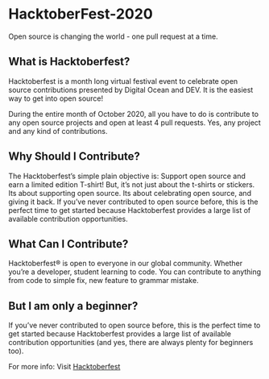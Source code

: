 # HacktoberFest-2020

Open source is changing the world - one pull request at a time. 

## What is Hacktoberfest?

Hacktoberfest is a month long virtual festival event to celebrate open source contributions presented by Digital Ocean and DEV. It is the easiest way to get into open source!

During the entire month of October 2020, all you have to do is contribute to any open source projects and open at least 4 pull requests. Yes, any project and any kind of contributions.

## Why Should I Contribute?

The Hacktoberfest’s simple plain objective is:
Support open source and earn a limited edition T-shirt!
But, it’s not just about the t-shirts or stickers. Its about supporting open source. Its about celebrating open source, and giving it back. If you’ve never contributed to open source before, this is the perfect time to get started because Hacktoberfest provides a large list of available contribution opportunities.

## What Can I Contribute?

Hacktoberfest® is open to everyone in our global community. Whether you’re a developer, student learning to code. You can contribute to anything from code to simple fix, new feature to grammar mistake.

## But I am only a beginner?
If you’ve never contributed to open source before, this is the perfect time to get started because Hacktoberfest provides a large list of available contribution opportunities (and yes, there are always plenty for beginners too).

For more info: Visit [Hacktoberfest](https://hacktoberfest.digitalocean.com/)
